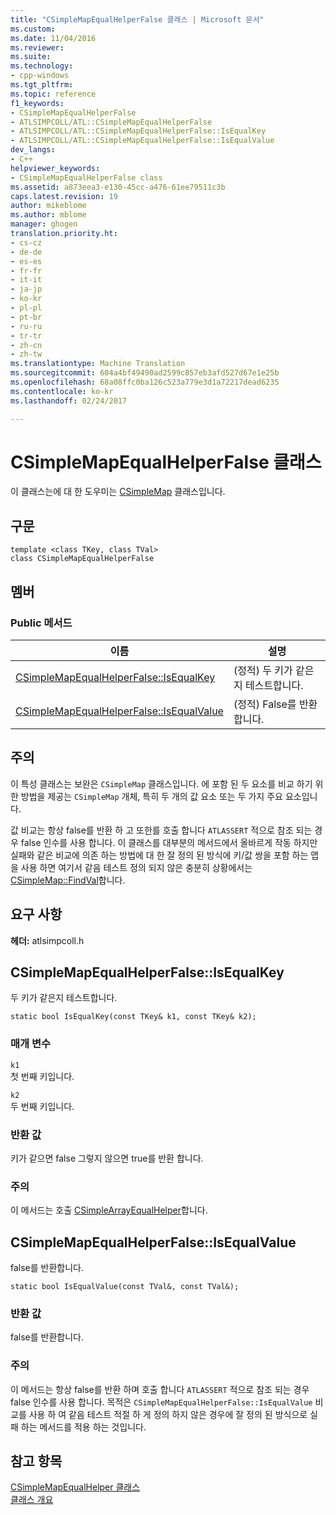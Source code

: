 ```yaml
---
title: "CSimpleMapEqualHelperFalse 클래스 | Microsoft 문서"
ms.custom: 
ms.date: 11/04/2016
ms.reviewer: 
ms.suite: 
ms.technology:
- cpp-windows
ms.tgt_pltfrm: 
ms.topic: reference
f1_keywords:
- CSimpleMapEqualHelperFalse
- ATLSIMPCOLL/ATL::CSimpleMapEqualHelperFalse
- ATLSIMPCOLL/ATL::CSimpleMapEqualHelperFalse::IsEqualKey
- ATLSIMPCOLL/ATL::CSimpleMapEqualHelperFalse::IsEqualValue
dev_langs:
- C++
helpviewer_keywords:
- CSimpleMapEqualHelperFalse class
ms.assetid: a873eea3-e130-45cc-a476-61ee79511c3b
caps.latest.revision: 19
author: mikeblome
ms.author: mblome
manager: ghogen
translation.priority.ht:
- cs-cz
- de-de
- es-es
- fr-fr
- it-it
- ja-jp
- ko-kr
- pl-pl
- pt-br
- ru-ru
- tr-tr
- zh-cn
- zh-tw
ms.translationtype: Machine Translation
ms.sourcegitcommit: 604a4bf49490ad2599c857eb3afd527d67e1e25b
ms.openlocfilehash: 68a08ffc0ba126c523a779e3d1a72217dead6235
ms.contentlocale: ko-kr
ms.lasthandoff: 02/24/2017

---
```

# <a name="csimplemapequalhelperfalse-class"></a>CSimpleMapEqualHelperFalse 클래스
이 클래스는에 대 한 도우미는 [CSimpleMap](../../atl/reference/csimplemap-class.md) 클래스입니다.  
  
## <a name="syntax"></a>구문  
  
```
template <class TKey, class TVal>  
class CSimpleMapEqualHelperFalse
```  
  
## <a name="members"></a>멤버  
  
### <a name="public-methods"></a>Public 메서드  
  
|이름|설명|  
|----------|-----------------|  
|[CSimpleMapEqualHelperFalse::IsEqualKey](#isequalkey)|(정적) 두 키가 같은지 테스트합니다.|  
|[CSimpleMapEqualHelperFalse::IsEqualValue](#isequalvalue)|(정적) False를 반환 합니다.|  
  
## <a name="remarks"></a>주의  
 이 특성 클래스는 보완은 `CSimpleMap` 클래스입니다. 에 포함 된 두 요소를 비교 하기 위한 방법을 제공는 `CSimpleMap` 개체, 특히 두 개의 값 요소 또는 두 가지 주요 요소입니다.  
  
 값 비교는 항상 false를 반환 하 고 또한를 호출 합니다 `ATLASSERT` 적으로 참조 되는 경우 false 인수를 사용 합니다. 이 클래스를 대부분의 메서드에서 올바르게 작동 하지만 실패와 같은 비교에 의존 하는 방법에 대 한 잘 정의 된 방식에 키/값 쌍을 포함 하는 맵을 사용 하면 여기서 같음 테스트 정의 되지 않은 충분히 상황에서는 [CSimpleMap::FindVal](../../atl/reference/csimplemap-class.md#findval)합니다.  
  
## <a name="requirements"></a>요구 사항  
 **헤더:** atlsimpcoll.h  
  
##  <a name="isequalkey"></a>CSimpleMapEqualHelperFalse::IsEqualKey  
 두 키가 같은지 테스트합니다.  
  
```
static bool IsEqualKey(const TKey& k1, const TKey& k2);
```  
  
### <a name="parameters"></a>매개 변수  
 `k1`  
 첫 번째 키입니다.  
  
 `k2`  
 두 번째 키입니다.  
  
### <a name="return-value"></a>반환 값  
 키가 같으면 false 그렇지 않으면 true를 반환 합니다.  
  
### <a name="remarks"></a>주의  
 이 메서드는 호출 [CSimpleArrayEqualHelper](../../atl/reference/csimplearrayequalhelper-class.md)합니다.  
  
##  <a name="isequalvalue"></a>CSimpleMapEqualHelperFalse::IsEqualValue  
 false를 반환합니다.  
  
```
static bool IsEqualValue(const TVal&, const TVal&);
```  
  
### <a name="return-value"></a>반환 값  
 false를 반환합니다.  
  
### <a name="remarks"></a>주의  
 이 메서드는 항상 false를 반환 하며 호출 합니다 `ATLASSERT` 적으로 참조 되는 경우 false 인수를 사용 합니다. 목적은 `CSimpleMapEqualHelperFalse::IsEqualValue` 비교를 사용 하 여 같음 테스트 적절 하 게 정의 하지 않은 경우에 잘 정의 된 방식으로 실패 하는 메서드를 적용 하는 것입니다.  
  
## <a name="see-also"></a>참고 항목  
 [CSimpleMapEqualHelper 클래스](../../atl/reference/csimplemapequalhelper-class.md)   
 [클래스 개요](../../atl/atl-class-overview.md)


